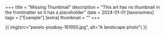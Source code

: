 +++
title = "Missing Thumbnail"
description = "This art has no thumbnail in the frontmatter so it has a placeholder"
date = 2024-01-01
[taxonomies]
tags = ["Example"]
[extra]
thumbnail = ""
+++

{{ img(src="pexels-pixabay-161950.jpg", alt="A landscape photo") }}